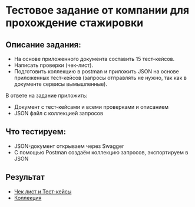 # Тестовое задание от компании для прохождение стажировки

## Описание задания:
- На основе приложенного документа составить 15 тест-кейсов.
- Написать проверки (чек-лист).
- Подготовить коллекцию в postman и приложить JSON на основе
приложенных тест-кейсов
(запросы отправлять не нужно, так как в документе сервисы вымышленные).

В ответе на задание приложить:
- Документ с тест-кейсами и всеми проверками и описанием
- JSON файл с коллекцией запросов

## Что тестируем:
- JSON-документ открываем через Swagger
- С помощью Postman создаём коллекцию запросов, экспортируем в JSON

## Результат
- [Чек лист и Тест-кейсы](https://docs.google.com/spreadsheets/d/177Xk7Yyn4OIj6OaLoTdQT55mO66nrYc-9o6ZE3HDsEQ/edit?gid=1688392053#gid=1688392053)
- [Коллекция ](https://drive.google.com/file/d/11angur7NDhr44xOknJ5ZRpJDgPUDKTF2/view?usp=sharing)


